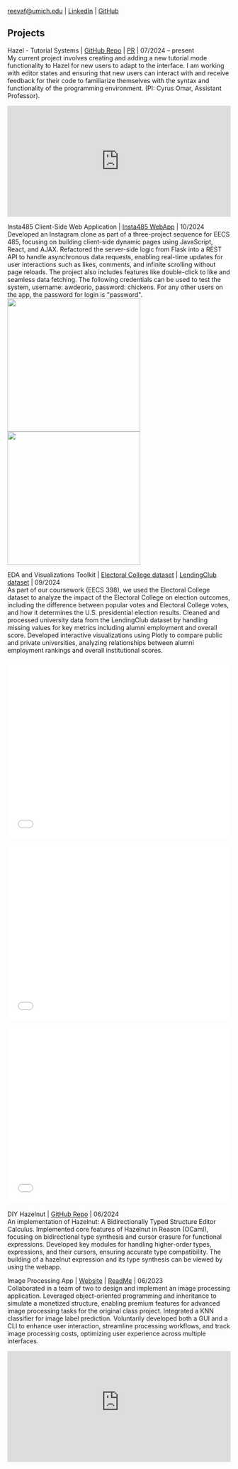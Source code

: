 [reevaf@umich.edu](reevaf@umich.edu) |
[LinkedIn](https://www.linkedin.com/in/reeva-faisal/) |
[GitHub](https://github.com/reevafaisal)

## Projects
Hazel - Tutorial Systems | [GitHub Repo](https://github.com/hazelgrove/hazel/pull/1330) | [PR](https://github.com/hazelgrove/hazel/pull/1330) | 07/2024 – present  
My current project involves creating and adding a new tutorial mode functionality to Hazel for new users to adapt to the interface. I am working with editor states and ensuring that new users can interact with and receive feedback for their code to familiarize themselves with the syntax and functionality of the programming environment. (PI: Cyrus Omar, Assistant Professor).
<p>
  <iframe src="https://hazel.org/build/dev/" width="100%" height="250" frameborder="0" scrolling="yes"></iframe>  
</p>

Insta485 Client-Side Web Application | [Insta485 WebApp](http://ec2-18-219-187-14.us-east-2.compute.amazonaws.com/) | 10/2024  
Developed an Instagram clone as part of a three-project sequence for EECS 485, focusing on building client-side dynamic pages using JavaScript, React, and AJAX. Refactored the server-side logic from Flask into a REST API to handle asynchronous data requests, enabling real-time updates for user interactions such as likes, comments, and infinite scrolling without page reloads. The project also includes features like double-click to like and seamless data fetching. The following credentials can be used to test the system, username: awdeorio, password: chickens. For any other users on the app, the password for login is "password".
<img src="demo-infinitescroll.gif" width="300px">
<img src="demo-insta485-heart.gif" width="300px">

EDA and Visualizations Toolkit | [Electoral College dataset](https://readysignal.com/electoral-college-data-table/) | [LendingClub dataset](https://github.com/sethns/Data-Preprocessing-in-Python/tree/main) | 09/2024  
As part of our coursework (EECS 398), we used the Electoral College dataset to analyze the impact of the Electoral College on election outcomes, including the difference between popular votes and Electoral College votes, and how it determines the U.S. presidential election results. Cleaned and processed university data from the LendingClub dataset by handling missing values for key metrics including alumni employment and overall score. Developed interactive visualizations using Plotly to compare public and private universities, analyzing relationships between alumni employment rankings and overall institutional scores.

<div style="margin-bottom: 5px;">
  <iframe src="votes_chloropleth1.html" width="100%" height="400px" frameborder="0" scrolling="yes" style="margin-bottom: 5px;"></iframe>
</div>

<div style="margin-bottom: 5px;">
  <iframe src="loans_box.html" width="100%" height="400px" frameborder="0" scrolling="yes" style="margin-bottom: 5px;"></iframe>
</div>

<div style="margin-bottom: 5px;">
  <iframe src="loans_comp.html" width="100%" height="400px" frameborder="0" scrolling="yes" style="margin-bottom: 5px;"></iframe>
</div>

DIY Hazelnut | [GitHub Repo](https://github.com/reevafaisal/diyHazelnut) | 06/2024  
An implementation of Hazelnut: A Bidirectionally Typed Structure Editor Calculus. Implemented core features of Hazelnut in Reason (OCaml), focusing on bidirectional type synthesis and cursor erasure for functional expressions. Developed key modules for handling higher-order types, expressions, and their cursors, ensuring accurate type compatibility. The building of a hazelnut expression and its type synthesis can be viewed by using the webapp.

Image Processing App | [Website](https://reevafaisal.pythonanywhere.com/) | [ReadMe](https://github.com/user-attachments/assets/4ffcce0d-8a95-4333-ada5-b8607b42b549) | 06/2023  
Collaborated in a team of two to design and implement an image processing application. Leveraged object-oriented programming and inheritance to simulate a monetized structure, enabling premium features for advanced image processing tasks for the original class project. Integrated a KNN classifier for image label prediction. Voluntarily developed both a GUI and a CLI to enhance user interaction, streamline processing workflows, and track image processing costs, optimizing user experience across multiple interfaces. 
<iframe src="https://reevafaisal.pythonanywhere.com" width="100%" height="250" frameborder="0" scrolling="yes"></iframe>  


